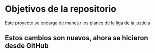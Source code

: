 # Objetivos de la repositorio

Este proyecto se encarga de manejar los planes de la liga de la justicia

## Estos cambios son nuevos, ahora se hicieron desde GitHub
